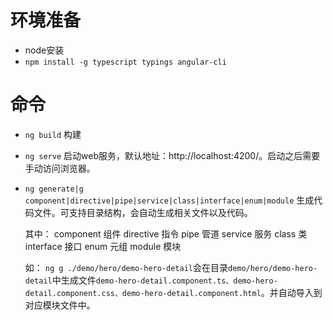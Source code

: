 # 环境准备

* node安装
* `npm install -g typescript typings angular-cli`

# 命令

* `ng build`
构建

* `ng serve`
启动web服务，默认地址：http://localhost:4200/。启动之后需要手动访问浏览器。

* `ng generate|g component|directive|pipe|service|class|interface|enum|module`
生成代码文件。可支持目录结构，会自动生成相关文件以及代码。

	其中：
	component 	组件
	directive 	指令
	pipe 		管道
	service 	服务
	class 		类
	interface 	接口
	enum 		元组
	module 		模块

	如：
	`ng g ./demo/hero/demo-hero-detail`会在目录`demo/hero/demo-hero-detail`中生成文件`demo-hero-detail.component.ts、demo-hero-detail.component.css、demo-hero-detail.component.html`。并自动导入到对应模块文件中。
